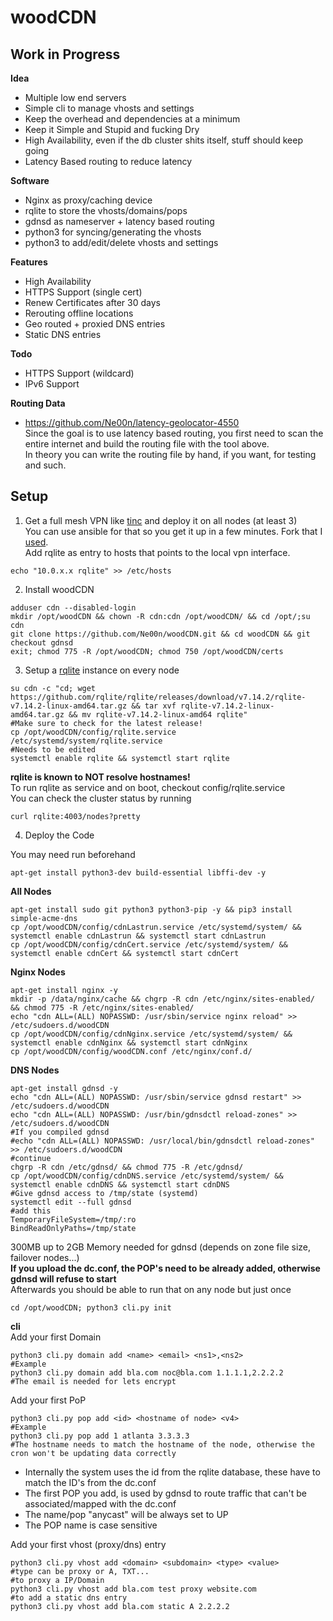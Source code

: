 # woodCDN

## Work in Progress

**Idea**<br />
- Multiple low end servers
- Simple cli to manage vhosts and settings
- Keep the overhead and dependencies at a minimum
- Keep it Simple and Stupid and fucking Dry
- High Availability, even if the db cluster shits itself, stuff should keep going
- Latency Based routing to reduce latency

**Software**<br />
- Nginx as proxy/caching device
- rqlite to store the vhosts/domains/pops
- gdnsd as nameserver + latency based routing
- python3 for syncing/generating the vhosts
- python3 to add/edit/delete vhosts and settings

**Features**<br />
- High Availability
- HTTPS Support (single cert)
- Renew Certificates after 30 days
- Rerouting offline locations
- Geo routed + proxied DNS entries
- Static DNS entries

**Todo**<br />
- HTTPS Support (wildcard)
- IPv6 Support

**Routing Data**<br />
- https://github.com/Ne00n/latency-geolocator-4550<br>
Since the goal is to use latency based routing, you first need to scan the entire internet and build the routing file with the tool above.<br>
In theory you can write the routing file by hand, if you want, for testing and such.<br>

## Setup<br />
1. Get a full mesh VPN like [tinc](https://www.tinc-vpn.org/) and deploy it on all nodes (at least 3)</br >
You can use ansible for that so you get it up in a few minutes. Fork that I [used](https://github.com/Ne00n/ansible-tinc).</br >
Add rqlite as entry to hosts that points to the local vpn interface.<br />
```
echo "10.0.x.x rqlite" >> /etc/hosts
```
2. Install woodCDN<br >
```
adduser cdn --disabled-login
mkdir /opt/woodCDN && chown -R cdn:cdn /opt/woodCDN/ && cd /opt/;su cdn
git clone https://github.com/Ne00n/woodCDN.git && cd woodCDN && git checkout gdnsd
exit; chmod 775 -R /opt/woodCDN; chmod 750 /opt/woodCDN/certs
```
3. Setup a [rqlite](https://github.com/rqlite/rqlite) instance on every node<br >
```
su cdn -c "cd; wget https://github.com/rqlite/rqlite/releases/download/v7.14.2/rqlite-v7.14.2-linux-amd64.tar.gz && tar xvf rqlite-v7.14.2-linux-amd64.tar.gz && mv rqlite-v7.14.2-linux-amd64 rqlite"
#Make sure to check for the latest release!
cp /opt/woodCDN/config/rqlite.service /etc/systemd/system/rqlite.service
#Needs to be edited
systemctl enable rqlite && systemctl start rqlite
```
**rqlite is known to NOT resolve hostnames!**<br />
To run rqlite as service and on boot, checkout config/rqlite.service<br />
You can check the cluster status by running<br />
```
curl rqlite:4003/nodes?pretty
```
4. Deploy the Code

You may need run beforehand
```
apt-get install python3-dev build-essential libffi-dev -y
```

**All Nodes**
```
apt-get install sudo git python3 python3-pip -y && pip3 install simple-acme-dns
cp /opt/woodCDN/config/cdnLastrun.service /etc/systemd/system/ && systemctl enable cdnLastrun && systemctl start cdnLastrun
cp /opt/woodCDN/config/cdnCert.service /etc/systemd/system/ && systemctl enable cdnCert && systemctl start cdnCert
```
**Nginx Nodes**
```
apt-get install nginx -y
mkdir -p /data/nginx/cache && chgrp -R cdn /etc/nginx/sites-enabled/ && chmod 775 -R /etc/nginx/sites-enabled/
echo "cdn ALL=(ALL) NOPASSWD: /usr/sbin/service nginx reload" >> /etc/sudoers.d/woodCDN
cp /opt/woodCDN/config/cdnNginx.service /etc/systemd/system/ && systemctl enable cdnNginx && systemctl start cdnNginx
cp /opt/woodCDN/config/woodCDN.conf /etc/nginx/conf.d/
```
**DNS Nodes**
```
apt-get install gdnsd -y
echo "cdn ALL=(ALL) NOPASSWD: /usr/sbin/service gdnsd restart" >> /etc/sudoers.d/woodCDN
echo "cdn ALL=(ALL) NOPASSWD: /usr/bin/gdnsdctl reload-zones" >> /etc/sudoers.d/woodCDN
#If you compiled gdnsd
#echo "cdn ALL=(ALL) NOPASSWD: /usr/local/bin/gdnsdctl reload-zones" >> /etc/sudoers.d/woodCDN
#continue
chgrp -R cdn /etc/gdnsd/ && chmod 775 -R /etc/gdnsd/
cp /opt/woodCDN/config/cdnDNS.service /etc/systemd/system/ && systemctl enable cdnDNS && systemctl start cdnDNS
#Give gdnsd access to /tmp/state (systemd)
systemctl edit --full gdnsd
#add this
TemporaryFileSystem=/tmp/:ro
BindReadOnlyPaths=/tmp/state
```
300MB up to 2GB Memory needed for gdnsd (depends on zone file size, failover nodes...)<br />
**If you upload the dc.conf, the POP's need to be already added, otherwise gdnsd will refuse to start**<br>
Afterwards you should be able to run that on any node but just once<br />
```
cd /opt/woodCDN; python3 cli.py init
```

**cli**<br />
Add your first Domain
```
python3 cli.py domain add <name> <email> <ns1>,<ns2>
#Example
python3 cli.py domain add bla.com noc@bla.com 1.1.1.1,2.2.2.2
#The email is needed for lets encrypt
```
Add your first PoP<br/>
```
python3 cli.py pop add <id> <hostname of node> <v4>
#Example
python3 cli.py pop add 1 atlanta 3.3.3.3
#The hostname needs to match the hostname of the node, otherwise the cron won't be updating data correctly
```
- Internally the system uses the id from the rqlite database, these have to match the ID's from the dc.conf<br>
- The first POP you add, is used by gdnsd to route traffic that can't be associated/mapped with the dc.conf<br>
- The name/pop "anycast" will be always set to UP<br>
- The POP name is case sensitive<br>

Add your first vhost (proxy/dns) entry
```
python3 cli.py vhost add <domain> <subdomain> <type> <value>
#type can be proxy or A, TXT...
#to proxy a IP/Domain
python3 cli.py vhost add bla.com test proxy website.com
#to add a static dns entry
python3 cli.py vhost add bla.com static A 2.2.2.2
```
